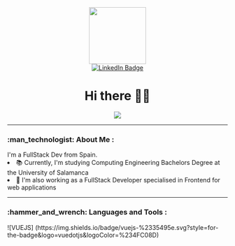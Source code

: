 <div id="header" align="center">
  <img src="https://media.giphy.com/media/KRfBgRKoKuXno1Sb4D/giphy.gif" width="130"/>
  <div id="badges">
  <a href="https://www.linkedin.com/in/roberto-merch%C3%A1n-gonz%C3%A1lez-a2a52b235/">
    <img src="https://img.shields.io/badge/LinkedIn-blue?style=for-the-badge&logo=linkedin&logoColor=white" alt="LinkedIn Badge"/>
  </a>
  </div>
  <img src="https://komarev.com/ghpvc/?username=robertomergon&style=flat-square&color=blue" alt=""/>
  <h1>Hi there 👋🤠</h1>
  <img src="https://media.giphy.com/media/1GEATImIxEXVR79Dhk/giphy.gif" />
</div>
<hr/>
<h3>:man_technologist: About Me :</h3> I'm a FullStack Dev from Spain.
<li>📚 Currently, I'm studying Computing Engineering Bachelors Degree at the University of Salamanca </li>
<li>💼 I'm also working as a FullStack Developer specialised in Frontend for web applications</li>
<hr/>
<h3>:hammer_and_wrench: Languages and Tools :</h3>
![VUEJS] (https://img.shields.io/badge/vuejs-%2335495e.svg?style=for-the-badge&logo=vuedotjs&logoColor=%234FC08D)


<!--
**robertomergon/robertomergon** is a ✨ _special_ ✨ repository because its `README.md` (this file) appears on your GitHub profile.

Here are some ideas to get you started:

- 🔭 I’m currently working on ...
- 🌱 I’m currently learning ...
- 👯 I’m looking to collaborate on ...
- 🤔 I’m looking for help with ...
- 💬 Ask me about ...
- 📫 How to reach me: ...
- 😄 Pronouns: he/him
- ⚡ Fun fact: ...
-->
